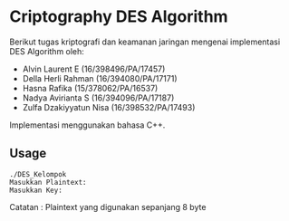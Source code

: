 # Criptography DES Algorithm
Berikut tugas kriptografi dan keamanan jaringan mengenai implementasi DES Algorithm oleh:

- Alvin Laurent E (16/398496/PA/17457)
- Della Herli Rahman (16/394080/PA/17171)
- Hasna Rafika (15/378062/PA/16537)
- Nadya Avirianta S (16/394096/PA/17187)
- Zulfa Dzakiyyatun Nisa (16/398532/PA/17493)

Implementasi menggunakan bahasa C++.

## Usage
    ./DES_Kelompok
    Masukkan Plaintext:
    Masukkan Key:

Catatan : Plaintext yang digunakan sepanjang 8 byte
